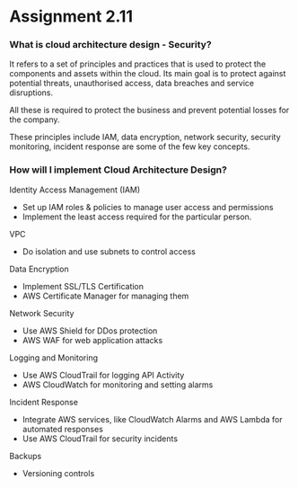 # Assignment 2.11

### What is cloud architecture design - Security?

It refers to a set of principles and practices that is used to protect the components and assets within the cloud. Its main goal is to protect against potential threats, unauthorised access, data breaches and service disruptions.

All these is required to protect the business and prevent potential losses for the company.

These principles include IAM, data encryption, network security, security monitoring, incident response are some of the few key concepts.

### How will I implement Cloud Architecture Design?

Identity Access Management (IAM)
- Set up IAM roles & policies to manage user access and permissions
- Implement the least access required for the particular person.

VPC
- Do isolation and use subnets to control access

Data Encryption
- Implement SSL/TLS Certification
- AWS Certificate Manager for managing them

Network Security
- Use AWS Shield for DDos protection
- AWS WAF for web application attacks

Logging and Monitoring
- Use AWS CloudTrail for logging API Activity
- AWS CloudWatch for monitoring and setting alarms

Incident Response
- Integrate AWS services, like CloudWatch Alarms and AWS Lambda for automated responses
- Use AWS CloudTrail for security incidents

Backups
- Versioning controls